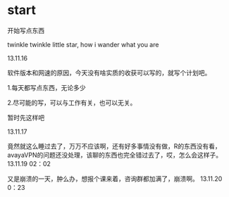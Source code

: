 start
=====

开始写点东西

twinkle twinkle little star, how i wander what you are

13.11.16

软件版本和网速的原因，今天没有啥实质的收获可以写的，就写个计划吧。

1.每天都写点东西，无论多少

2.尽可能的写，可以与工作有关，也可以无关。

暂时先这样吧

13.11.17


竟然就这么睡过去了，万万不应该啊，还有好多事情没有做，R的东西没有看，avayaVPN的问题还没处理，该聊的东西也完全错过去了，哎，怎么会这样子。
13.11.19 02：02

又是崩溃的一天，肿么办，想报个课来着，咨询群都加满了，崩溃啊。
13.11.20 0：23
